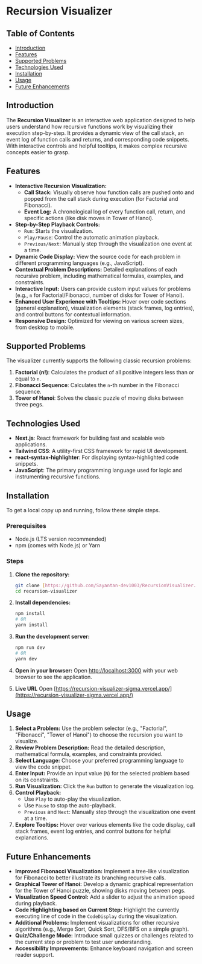# Recursion Visualizer

## Table of Contents

* [Introduction](#introduction)
* [Features](#features)
* [Supported Problems](#supported-problems)
* [Technologies Used](#technologies-used)
* [Installation](#installation)
* [Usage](#usage)
* [Future Enhancements](#future-enhancements)

## Introduction

The **Recursion Visualizer** is an interactive web application designed to help users understand how recursive functions work by visualizing their execution step-by-step. It provides a dynamic view of the call stack, an event log of function calls and returns, and corresponding code snippets. With interactive controls and helpful tooltips, it makes complex recursive concepts easier to grasp.

## Features

* **Interactive Recursion Visualization:**
    * **Call Stack:** Visually observe how function calls are pushed onto and popped from the call stack during execution (for Factorial and Fibonacci).
    * **Event Log:** A chronological log of every function call, return, and specific actions (like disk moves in Tower of Hanoi).
* **Step-by-Step Playback Controls:**
    * `Run`: Starts the visualization.
    * `Play/Pause`: Control the automatic animation playback.
    * `Previous/Next`: Manually step through the visualization one event at a time.
* **Dynamic Code Display:** View the source code for each problem in different programming languages (e.g., JavaScript).
* **Contextual Problem Descriptions:** Detailed explanations of each recursive problem, including mathematical formulas, examples, and constraints.
* **Interactive Input:** Users can provide custom input values for problems (e.g., `n` for Factorial/Fibonacci, number of disks for Tower of Hanoi).
* **Enhanced User Experience with Tooltips:** Hover over code sections (general explanation), visualization elements (stack frames, log entries), and control buttons for contextual information.
* **Responsive Design:** Optimized for viewing on various screen sizes, from desktop to mobile.

## Supported Problems

The visualizer currently supports the following classic recursion problems:

1.  **Factorial (n!)**: Calculates the product of all positive integers less than or equal to `n`.
2.  **Fibonacci Sequence**: Calculates the `n`-th number in the Fibonacci sequence.
3.  **Tower of Hanoi**: Solves the classic puzzle of moving disks between three pegs.

## Technologies Used

* **Next.js**: React framework for building fast and scalable web applications.
* **Tailwind CSS**: A utility-first CSS framework for rapid UI development.
* **react-syntax-highlighter**: For displaying syntax-highlighted code snippets.
* **JavaScript**: The primary programming language used for logic and instrumenting recursive functions.

## Installation

To get a local copy up and running, follow these simple steps.

### Prerequisites

* Node.js (LTS version recommended)
* npm (comes with Node.js) or Yarn

### Steps

1.  **Clone the repository:**
    ```bash
    git clone [https://github.com/Sayantan-dev1003/RecursionVisualizer.git](https://github.com/Sayantan-dev1003/RecursionVisualizer.git)
    cd recursion-visualizer
    ```

2.  **Install dependencies:**
    ```bash
    npm install
    # OR
    yarn install
    ```

3.  **Run the development server:**
    ```bash
    npm run dev
    # OR
    yarn dev
    ```

4.  **Open in your browser:**
    Open [http://localhost:3000](http://localhost:3000) with your web browser to see the application.

5. **Live URL**
   Open [https://recursion-visualizer-sigma.vercel.app/](https://recursion-visualizer-sigma.vercel.app/)

## Usage

1.  **Select a Problem:** Use the problem selector (e.g., "Factorial", "Fibonacci", "Tower of Hanoi") to choose the recursion you want to visualize.
2.  **Review Problem Description:** Read the detailed description, mathematical formula, examples, and constraints provided.
3.  **Select Language:** Choose your preferred programming language to view the code snippet.
4.  **Enter Input:** Provide an input value (`N`) for the selected problem based on its constraints.
5.  **Run Visualization:** Click the `Run` button to generate the visualization log.
6.  **Control Playback:**
    * Use `Play` to auto-play the visualization.
    * Use `Pause` to stop the auto-playback.
    * `Previous` and `Next`: Manually step through the visualization one event at a time.
7.  **Explore Tooltips:** Hover over various elements like the code display, call stack frames, event log entries, and control buttons for helpful explanations.

## Future Enhancements

* **Improved Fibonacci Visualization:** Implement a tree-like visualization for Fibonacci to better illustrate its branching recursive calls.
* **Graphical Tower of Hanoi:** Develop a dynamic graphical representation for the Tower of Hanoi puzzle, showing disks moving between pegs.
* **Visualization Speed Control:** Add a slider to adjust the animation speed during playback.
* **Code Highlighting based on Current Step:** Highlight the currently executing line of code in the `CodeDisplay` during the visualization.
* **Additional Problems:** Implement visualizations for other recursive algorithms (e.g., Merge Sort, Quick Sort, DFS/BFS on a simple graph).
* **Quiz/Challenge Mode:** Introduce small quizzes or challenges related to the current step or problem to test user understanding.
* **Accessibility Improvements:** Enhance keyboard navigation and screen reader support.